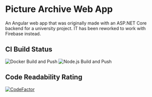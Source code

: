 # Picture Archive Web App

An Angular web app that was originally made with an ASP.NET Core backend for a university project. IT has been reworked to work with Firebase instead.

## CI Build Status
![Docker Build and Push](https://github.com/LordChunk/PictureArchiveWebApp/workflows/Docker%20Build%20and%20Push/badge.svg)
![Node.js Build and Push](https://github.com/LordChunk/PictureArchiveWebApp/workflows/Node.js%20Build%20and%20Push/badge.svg)

## Code Readability Rating
[![CodeFactor](https://www.codefactor.io/repository/github/lordchunk/picturearchivewebapp/badge)](https://www.codefactor.io/repository/github/lordchunk/picturearchivewebapp)
